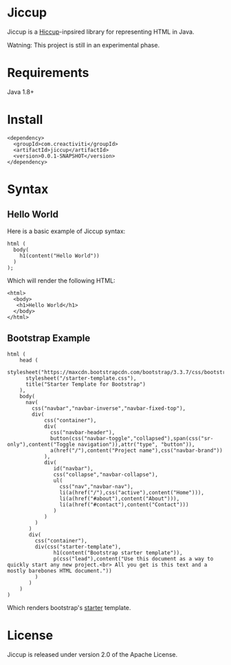 # Jiccup

Jiccup is a [Hiccup](https://github.com/weavejester/hiccup)-inpsired library for representing HTML in Java. 

Watning: This project is still in an experimental phase. 

# Requirements

Java 1.8+

# Install

```
<dependency>
  <groupId>com.creactiviti</groupId>
  <artifactId>jiccup</artifactId>
  <version>0.0.1-SNAPSHOT</version>
</dependency>
```

# Syntax

## Hello World

Here is a basic example of Jiccup syntax:

```
html (
  body(
    h1(content("Hello World"))
  )
);
```

Which will render the following HTML: 

```
<html>
  <body>
   <h1>Hello World</h1>
  </body>
</html>
```

## Bootstrap Example

```
html (
    head (
      stylesheet("https://maxcdn.bootstrapcdn.com/bootstrap/3.3.7/css/bootstrap.min.css"),
      stylesheet("/starter-template.css"),
      title("Starter Template for Bootstrap")
    ),
    body(
	  nav(
        css("navbar","navbar-inverse","navbar-fixed-top"),
        div(
            css("container"),
            div(
              css("navbar-header"),
              button(css("navbar-toggle","collapsed"),span(css("sr-only"),content("Toggle navigation")),attr("type", "button")),
              a(href("/"),content("Project name"),css("navbar-brand"))
            ),
            div(
               id("navbar"),
               css("collapse","navbar-collapse"),
               ul(
                 css("nav","navbar-nav"),
                 li(a(href("/"),css("active"),content("Home"))),
                 li(a(href("#about"),content("About"))),
                 li(a(href("#contact"),content("Contact")))
               )
            )
         )
       )
       div(
         css("container"),
         div(css("starter-template"),
               h1(content("Bootstrap starter template")),
               p(css("lead"),content("Use this document as a way to quickly start any new project.<br> All you get is this text and a mostly barebones HTML document."))
         )
       )
    )
)
```

Which renders bootstrap's [starter](https://getbootstrap.com/docs/3.3/examples/starter-template/) template.

# License

Jiccup is released under version 2.0 of the Apache License.